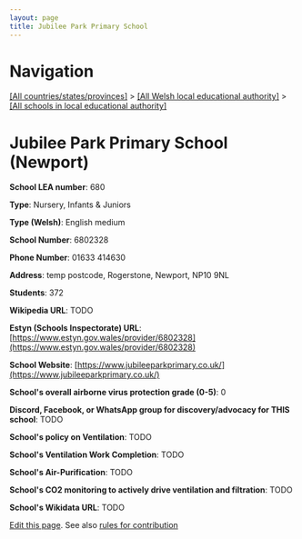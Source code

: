 ```yaml
---
layout: page
title: Jubilee Park Primary School
---
```

# Navigation

[[All countries/states/provinces]](../../..) > [[All Welsh local educational authority]](../..) > [[All schools in local educational authority]](..)

# Jubilee Park Primary School (Newport)

**School LEA number**: 680

**Type**: Nursery, Infants & Juniors

**Type (Welsh)**: English medium

**School Number**: 6802328

**Phone Number**: 01633 414630

**Address**: temp postcode, Rogerstone, Newport, NP10 9NL

**Students**: 372

**Wikipedia URL**: TODO

**Estyn (Schools Inspectorate) URL**: [https://www.estyn.gov.wales/provider/6802328](https://www.estyn.gov.wales/provider/6802328)

**School Website**: [https://www.jubileeparkprimary.co.uk/](https://www.jubileeparkprimary.co.uk/)

**School's overall airborne virus protection grade (0-5)**: 0

**Discord, Facebook, or WhatsApp group for discovery/advocacy for THIS school**: TODO

**School's policy on Ventilation**: TODO

**School's Ventilation Work Completion**: TODO

**School's Air-Purification**: TODO

**School's CO2 monitoring to actively drive ventilation and filtration**: TODO

**School's Wikidata URL**: TODO




[Edit this page](https://github.com/VentilationProject/Wales/edit/prif/./Newport/Jubilee_Park_Primary_School.md). See also [rules for contribution](../../../contribution-rules/)